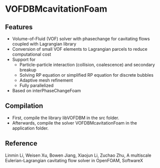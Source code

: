 # VOFDBMcavitationFoam

## Features

- Volume-of-Fluid (VOF) solver with phasechange for cavitating flows coupled with Lagrangian library
- Conversion of small VOF elements to Lagrangian parcels to reduce computational cost
- Support for
  - Particle-particle interaction (collision, coalescence) and secondary breakup
  - Solving RP equation or simplified RP equation for discrete bubbles
  - Adaptive mesh refinement
  - Fully parallelized
- Based on interPhaseChangeFoam

## Compilation

- First, compile the library libVOFDBM in the src folder.
- Afterwards, compile the solver VOFDBMcavitationFoam in the application folder.

## Reference
Linmin Li, Weisen Xu, Bowen Jiang, Xiaojun Li, Zuchao Zhu, A multiscale Eulerian-Lagrangian cavitating flow solver in OpenFOAM, SoftwareX 
